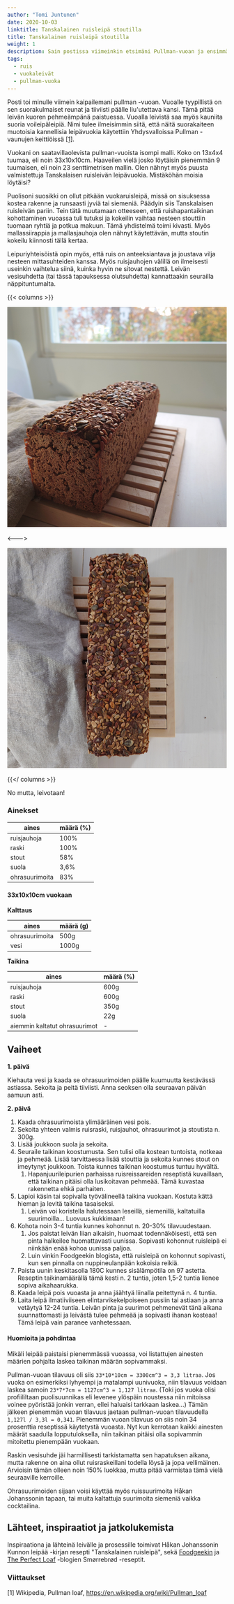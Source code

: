 ```yaml
---
author: "Tomi Juntunen"
date: 2020-10-03
linktitle: Tanskalainen ruisleipä stoutilla
title: Tanskalainen ruisleipä stoutilla
weight: 1
description: Sain postissa viimeinkin etsimäni Pullman-vuoan ja ensimmäisenä tällä piti päästä testaamaan Tanskalaista ruisleipää. Parin kokeilun jälkeen päätin kokeilla myös ruisleipää stoutilla.
tags:
  - ruis
  - vuokaleivät
  - pullman-vuoka
---
```


Posti toi minulle viimein kaipailemani pullman -vuoan. Vuoalle tyypillistä on
sen suorakulmaiset reunat ja tiiviisti päälle liu'utettava kansi. Tämä pitää
leivän kuoren pehmeämpänä paistuessa. Vuoalla leivistä saa myös kauniita 
suoria voileipäleipiä. Nimi tulee ilmeisimmin siitä, että
näitä suorakaiteen muotoisia kannellisia leipävuokia käytettiin Yhdysvalloissa
Pullman -vaunujen keittiöissä [[1]](#Viittaukset).

Vuokani on saatavillaolevista pullman-vuoista isompi malli. Koko on 13x4x4 tuumaa, eli noin 33x10x10cm.
Haaveilen vielä josko löytäisin pienemmän 9 tuumaisen, eli noin 23 senttimetrisen
mallin. Olen nähnyt myös puusta valmistettuja Tanskalaisen ruisleivän leipävuokia.
Mistäköhän moisia löytäisi?

Puolisoni suosikki on ollut pitkään vuokaruisleipä, missä on sisuksessa kostea rakenne
ja runsaasti jyviä tai siemeniä. Päädyin siis Tanskalaisen ruisleivän pariin. Tein tätä muutamaan otteeseen, että
ruishapantaikinan kohottaminen vuoassa tuli tutuksi ja kokeilin vaihtaa nesteen stouttiin
tuomaan ryhtiä ja potkua makuun. Tämä yhdistelmä toimi kivasti. Myös mallassiirappia
ja mallasjauhoja olen nähnyt käytettävän, mutta stoutin kokeilu kiinnosti tällä kertaa.

Leipuriyhteisöistä opin myös, että ruis on anteeksiantava ja joustava vilja nesteen
mittasuhteiden kanssa. Myös ruisjauhojen välillä on ilmeisesti useinkin vaihtelua siinä, kuinka
hyvin ne sitovat nestettä. Leivän vesisuhdetta (tai tässä tapauksessa olutsuhdetta)
kannattaakin seurailla näppituntumalta.

{{< columns >}}

[![](/leivonta/tanskalainen-ruisleipa-stoutilla-1.jpg)](/leivonta/tanskalainen-ruisleipa-stoutilla-1.jpg)

<--->

[![](/leivonta/tanskalainen-ruisleipa-stoutilla-2.jpg)](/leivonta/tanskalainen-ruisleipa-stoutilla-2.jpg)

{{</ columns >}}

No mutta, leivotaan!

### Ainekset

|aines|määrä (%)|
|-|-|
|ruisjauhoja|100%|
|raski|100%|
|stout|58%|
|suola|3,6%|
|ohrasuurimoita|83%|

#### 33x10x10cm vuokaan

**Kalttaus**

|aines|määrä (g)|
|-|-|
|ohrasuurimoita|500g|
|vesi|1000g|

**Taikina**

|aines|määrä (%)|
|-|-|
|ruisjauhoja|600g|
|raski|600g|
|stout|350g|
|suola|22g|
|aiemmin kaltatut ohrasuurimot|-|

## Vaiheet

**1. päivä**

Kiehauta vesi ja kaada se ohrasuurimoiden päälle kuumuutta
kestävässä astiassa. Sekoita ja peitä tiiviisti. Anna seoksen olla seuraavan päivän aamuun
asti.

**2. päivä**

1. Kaada ohrasuurimoista ylimääräinen vesi pois.
1. Sekoita yhteen valmis ruisraski, ruisjauhot, ohrasuurimot ja stoutista n. 300g.
1. Lisää joukkoon suola ja sekoita.
1. Seuraile taikinan koostumusta. Sen tulisi olla kostean tuntoista, notkeaa ja pehmeää.
Lisää tarvittaessa lisää stouttia ja sekoita kunnes stout on imeytynyt joukkoon. Toista
kunnes taikinan koostumus tuntuu hyvältä.
    1. Hapanjuurileipurien parhaissa ruisreissareiden reseptistä kuvaillaan, että taikinan pitäisi
    olla lusikoitavan pehmeää. Tämä kuvastaa rakennetta ehkä parhaiten.
1. Lapioi käsin tai sopivalla työvälineellä taikina vuokaan. Kostuta kättä hieman ja levitä taikina tasaiseksi.
    1. Leivän voi koristella halutessaan leseillä, siemenillä, kaltatuilla suurimoilla... Luovuus kukkimaan!
1. Kohota noin 3-4 tuntia kunnes kohonnut n. 20-30% tilavuudestaan.
    1. Jos paistat leivän liian aikaisin, huomaat todennäköisesti, että sen pinta halkeilee huomattavasti uunissa.
    Sopivasti kohonnut ruisleipä ei niinkään enää kohoa uunissa paljoa.
    1. Luin vinkin Foodgeekin blogista, että ruisleipä on kohonnut sopivasti, kun sen pinnalla
    on nuppineulanpään kokoisia reikiä.
1. Paista uunin keskitasolla 180C kunnes sisälämpötila on 97 astetta. Reseptin taikinamäärällä
tämä kesti n. 2 tuntia, joten 1,5-2 tuntia lienee sopiva aikahaarukka.
1. Kaada leipä pois vuoasta ja anna jäähtyä liinalla peitettynä n. 4 tuntia.
1. Laita leipä ilmatiiviiseen elintarvikekelpoiseen pussiin tai astiaan ja anna vetäytyä 12-24 tuntia.
Leivän pinta ja suurimot pehmenevät tänä aikana suunnattomasti ja leivästä tulee pehmeää ja sopivasti
ihanan kosteaa! Tämä leipä vain paranee vanhetessaan.

#### Huomioita ja pohdintaa

Mikäli leipää paistaisi pienemmässä vuoassa, voi listattujen ainesten määrien pohjalta laskea
taikinan määrän sopivammaksi.

Pullman-vuoan tilavuus oli siis `33*10*10cm = 3300cm^3 = 3,3 litraa`. Jos vuoka on esimerkiksi
lyhyempi ja matalampi uunivuoka, niin tilavuus voidaan laskea samoin
`23*7*7cm = 1127cm^3 = 1,127 litraa`. (Toki jos vuoka olisi profiililtaan puolisuunnikas eli levenee
ylöspäin noustessa niin mitoissa voinee pyöristää jonkin verran, ellei haluaisi tarkkaan laskea...)
Tämän jälkeen pienemmän vuoan tilavuus jaetaan pullman-vuoan tilavuudella `1,127l / 3,3l = 0,341`. Pienemmän vuoan
tilavuus on siis noin 34 prosenttia reseptissä käytetystä vuoasta. Nyt kun kerrotaan kaikki ainesten määrät
saadulla lopputuloksella, niin taikinan pitäisi olla sopivammin mitoitettu pienempään vuokaan.

Raskin vesisuhde jäi harmillisesti tarkistamatta sen hapatuksen aikana, mutta rakenne
on aina ollut ruisraskeillani todella löysä ja jopa vellimäinen. Arvioisin tämän
olleen noin 150% luokkaa, mutta pitää varmistaa tämä vielä seuraaville kerroille.

Ohrasuurimoiden sijaan voisi käyttää myös ruissuurimoita Håkan Johanssonin tapaan,
tai muita kaltattuja suurimoita siemeniä vaikka cocktailina.

## Lähteet, inspiraatiot ja jatkolukemista

Inspiraationa ja lähteinä leivälle ja prosessille toimivat Håkan Johanssonin Kunnon leipää -kirjan resepti
"Tanskalainen ruisleipä", sekä
[Foodgeekin](https://foodgeek.dk/en/danish-rye-bread-recipe/) ja
[The Perfect Loaf](https://www.theperfectloaf.com/rye-sourdough-and-smorrebrod/) -blogien
Smørrebrød -reseptit.

### Viittaukset

[1] Wikipedia, Pullman loaf, https://en.wikipedia.org/wiki/Pullman_loaf
